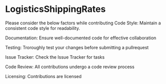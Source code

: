 # LogisticsShippingRates
Please consider the below factors while contributing
Code Style:
Maintain  a consistent code style for readability.

Documentation:
Ensure well-documented code for effective collaboration 

Testing:
Troroughly test your changes before submitting a pullrequest

Issue Tracker: 
Check the Issue Tracker for tasks

Code Review:
All contributions undergo a code review process

Licensing:
Contributions are licensed 
